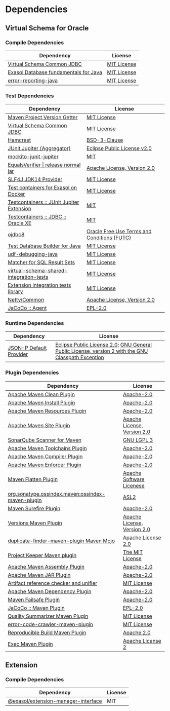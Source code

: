 <!-- @formatter:off -->
# Dependencies

## Virtual Schema for Oracle

### Compile Dependencies

| Dependency                                 | License          |
| ------------------------------------------ | ---------------- |
| [Virtual Schema Common JDBC][0]            | [MIT License][1] |
| [Exasol Database fundamentals for Java][2] | [MIT License][3] |
| [error-reporting-java][4]                  | [MIT License][5] |

### Test Dependencies

| Dependency                                      | License                                           |
| ----------------------------------------------- | ------------------------------------------------- |
| [Maven Project Version Getter][6]               | [MIT License][7]                                  |
| [Virtual Schema Common JDBC][0]                 | [MIT License][1]                                  |
| [Hamcrest][8]                                   | [BSD-3-Clause][9]                                 |
| [JUnit Jupiter (Aggregator)][10]                | [Eclipse Public License v2.0][11]                 |
| [mockito-junit-jupiter][12]                     | [MIT][13]                                         |
| [EqualsVerifier \| release normal jar][14]      | [Apache License, Version 2.0][15]                 |
| [SLF4J JDK14 Provider][16]                      | [MIT License][17]                                 |
| [Test containers for Exasol on Docker][18]      | [MIT License][19]                                 |
| [Testcontainers :: JUnit Jupiter Extension][20] | [MIT][21]                                         |
| [Testcontainers :: JDBC :: Oracle XE][20]       | [MIT][21]                                         |
| [ojdbc8][22]                                    | [Oracle Free Use Terms and Conditions (FUTC)][23] |
| [Test Database Builder for Java][24]            | [MIT License][25]                                 |
| [udf-debugging-java][26]                        | [MIT License][27]                                 |
| [Matcher for SQL Result Sets][28]               | [MIT License][29]                                 |
| [virtual-schema-shared-integration-tests][30]   | [MIT License][31]                                 |
| [Extension integration tests library][32]       | [MIT License][33]                                 |
| [Netty/Common][34]                              | [Apache License, Version 2.0][35]                 |
| [JaCoCo :: Agent][36]                           | [EPL-2.0][37]                                     |

### Runtime Dependencies

| Dependency                    | License                                                                                                        |
| ----------------------------- | -------------------------------------------------------------------------------------------------------------- |
| [JSON-P Default Provider][38] | [Eclipse Public License 2.0][39]; [GNU General Public License, version 2 with the GNU Classpath Exception][40] |

### Plugin Dependencies

| Dependency                                              | License                           |
| ------------------------------------------------------- | --------------------------------- |
| [Apache Maven Clean Plugin][41]                         | [Apache-2.0][15]                  |
| [Apache Maven Install Plugin][42]                       | [Apache-2.0][15]                  |
| [Apache Maven Resources Plugin][43]                     | [Apache-2.0][15]                  |
| [Apache Maven Site Plugin][44]                          | [Apache License, Version 2.0][15] |
| [SonarQube Scanner for Maven][45]                       | [GNU LGPL 3][46]                  |
| [Apache Maven Toolchains Plugin][47]                    | [Apache-2.0][15]                  |
| [Apache Maven Compiler Plugin][48]                      | [Apache-2.0][15]                  |
| [Apache Maven Enforcer Plugin][49]                      | [Apache-2.0][15]                  |
| [Maven Flatten Plugin][50]                              | [Apache Software Licenese][15]    |
| [org.sonatype.ossindex.maven:ossindex-maven-plugin][51] | [ASL2][52]                        |
| [Maven Surefire Plugin][53]                             | [Apache-2.0][15]                  |
| [Versions Maven Plugin][54]                             | [Apache License, Version 2.0][15] |
| [duplicate-finder-maven-plugin Maven Mojo][55]          | [Apache License 2.0][56]          |
| [Project Keeper Maven plugin][57]                       | [The MIT License][58]             |
| [Apache Maven Assembly Plugin][59]                      | [Apache-2.0][15]                  |
| [Apache Maven JAR Plugin][60]                           | [Apache-2.0][15]                  |
| [Artifact reference checker and unifier][61]            | [MIT License][62]                 |
| [Apache Maven Dependency Plugin][63]                    | [Apache-2.0][15]                  |
| [Maven Failsafe Plugin][64]                             | [Apache-2.0][15]                  |
| [JaCoCo :: Maven Plugin][65]                            | [EPL-2.0][37]                     |
| [Quality Summarizer Maven Plugin][66]                   | [MIT License][67]                 |
| [error-code-crawler-maven-plugin][68]                   | [MIT License][69]                 |
| [Reproducible Build Maven Plugin][70]                   | [Apache 2.0][52]                  |
| [Exec Maven Plugin][71]                                 | [Apache License 2][15]            |

## Extension

### Compile Dependencies

| Dependency                                | License |
| ----------------------------------------- | ------- |
| [@exasol/extension-manager-interface][72] | MIT     |

[0]: https://github.com/exasol/virtual-schema-common-jdbc/
[1]: https://github.com/exasol/virtual-schema-common-jdbc/blob/main/LICENSE
[2]: https://github.com/exasol/db-fundamentals-java/
[3]: https://github.com/exasol/db-fundamentals-java/blob/main/LICENSE
[4]: https://github.com/exasol/error-reporting-java/
[5]: https://github.com/exasol/error-reporting-java/blob/main/LICENSE
[6]: https://github.com/exasol/maven-project-version-getter/
[7]: https://github.com/exasol/maven-project-version-getter/blob/main/LICENSE
[8]: http://hamcrest.org/JavaHamcrest/
[9]: https://raw.githubusercontent.com/hamcrest/JavaHamcrest/master/LICENSE
[10]: https://junit.org/junit5/
[11]: https://www.eclipse.org/legal/epl-v20.html
[12]: https://github.com/mockito/mockito
[13]: https://opensource.org/licenses/MIT
[14]: https://www.jqno.nl/equalsverifier
[15]: https://www.apache.org/licenses/LICENSE-2.0.txt
[16]: http://www.slf4j.org
[17]: http://www.opensource.org/licenses/mit-license.php
[18]: https://github.com/exasol/exasol-testcontainers/
[19]: https://github.com/exasol/exasol-testcontainers/blob/main/LICENSE
[20]: https://java.testcontainers.org
[21]: http://opensource.org/licenses/MIT
[22]: https://www.oracle.com/database/technologies/maven-central-guide.html
[23]: https://www.oracle.com/downloads/licenses/oracle-free-license.html
[24]: https://github.com/exasol/test-db-builder-java/
[25]: https://github.com/exasol/test-db-builder-java/blob/main/LICENSE
[26]: https://github.com/exasol/udf-debugging-java/
[27]: https://github.com/exasol/udf-debugging-java/blob/main/LICENSE
[28]: https://github.com/exasol/hamcrest-resultset-matcher/
[29]: https://github.com/exasol/hamcrest-resultset-matcher/blob/main/LICENSE
[30]: https://github.com/exasol/virtual-schema-shared-integration-tests/
[31]: https://github.com/exasol/virtual-schema-shared-integration-tests/blob/main/LICENSE
[32]: https://github.com/exasol/extension-manager/
[33]: https://github.com/exasol/extension-manager/blob/main/LICENSE
[34]: https://netty.io/netty-common/
[35]: https://www.apache.org/licenses/LICENSE-2.0
[36]: https://www.eclemma.org/jacoco/index.html
[37]: https://www.eclipse.org/legal/epl-2.0/
[38]: https://github.com/eclipse-ee4j/jsonp
[39]: https://projects.eclipse.org/license/epl-2.0
[40]: https://projects.eclipse.org/license/secondary-gpl-2.0-cp
[41]: https://maven.apache.org/plugins/maven-clean-plugin/
[42]: https://maven.apache.org/plugins/maven-install-plugin/
[43]: https://maven.apache.org/plugins/maven-resources-plugin/
[44]: https://maven.apache.org/plugins/maven-site-plugin/
[45]: http://sonarsource.github.io/sonar-scanner-maven/
[46]: http://www.gnu.org/licenses/lgpl.txt
[47]: https://maven.apache.org/plugins/maven-toolchains-plugin/
[48]: https://maven.apache.org/plugins/maven-compiler-plugin/
[49]: https://maven.apache.org/enforcer/maven-enforcer-plugin/
[50]: https://www.mojohaus.org/flatten-maven-plugin/
[51]: https://sonatype.github.io/ossindex-maven/maven-plugin/
[52]: http://www.apache.org/licenses/LICENSE-2.0.txt
[53]: https://maven.apache.org/surefire/maven-surefire-plugin/
[54]: https://www.mojohaus.org/versions/versions-maven-plugin/
[55]: https://basepom.github.io/duplicate-finder-maven-plugin
[56]: http://www.apache.org/licenses/LICENSE-2.0.html
[57]: https://github.com/exasol/project-keeper/
[58]: https://github.com/exasol/project-keeper/blob/main/LICENSE
[59]: https://maven.apache.org/plugins/maven-assembly-plugin/
[60]: https://maven.apache.org/plugins/maven-jar-plugin/
[61]: https://github.com/exasol/artifact-reference-checker-maven-plugin/
[62]: https://github.com/exasol/artifact-reference-checker-maven-plugin/blob/main/LICENSE
[63]: https://maven.apache.org/plugins/maven-dependency-plugin/
[64]: https://maven.apache.org/surefire/maven-failsafe-plugin/
[65]: https://www.jacoco.org/jacoco/trunk/doc/maven.html
[66]: https://github.com/exasol/quality-summarizer-maven-plugin/
[67]: https://github.com/exasol/quality-summarizer-maven-plugin/blob/main/LICENSE
[68]: https://github.com/exasol/error-code-crawler-maven-plugin/
[69]: https://github.com/exasol/error-code-crawler-maven-plugin/blob/main/LICENSE
[70]: http://zlika.github.io/reproducible-build-maven-plugin
[71]: https://www.mojohaus.org/exec-maven-plugin
[72]: https://registry.npmjs.org/@exasol/extension-manager-interface/-/extension-manager-interface-0.4.2.tgz
